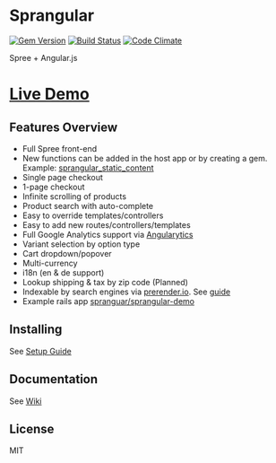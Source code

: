 # Sprangular

[![Gem Version](https://badge.fury.io/rb/sprangular.svg)](http://badge.fury.io/rb/sprangular)
[![Build Status](https://api.travis-ci.org/sprangular/sprangular.png)](https://travis-ci.org/sprangular/sprangular)
[![Code Climate](https://codeclimate.com/github/sprangular/sprangular.png)](https://codeclimate.com/github/sprangular/sprangular)

Spree + Angular.js

# [Live Demo](http://sprangular-demo.herokuapp.com)

## Features Overview

- Full Spree front-end
- New functions can be added in the host app or by creating a gem.
  Example: [sprangular_static_content](https://github.com/sprangular/sprangular_static_content)
- Single page checkout
- 1-page checkout
- Infinite scrolling of products
- Product search with auto-complete
- Easy to override templates/controllers
- Easy to add new routes/controllers/templates
- Full Google Analytics support via [Angularytics](https://github.com/mgonto/angularytics)
- Variant selection by option type
- Cart dropdown/popover
- Multi-currency
- i18n (en & de support)
- Lookup shipping & tax by zip code (Planned)
- Indexable by search engines via [prerender.io](http://prerender.io). See [guide](https://github.com/sprangular/sprangular/wiki/prerendering)
- Example rails app [spranguar/sprangular-demo](https://github.com/sprangular/sprangular-demo)

## Installing

See [Setup Guide](https://github.com/sprangular/sprangular/wiki/setup-guide)

## Documentation

See [Wiki](https://github.com/sprangular/sprangular/wiki)

## License

MIT

